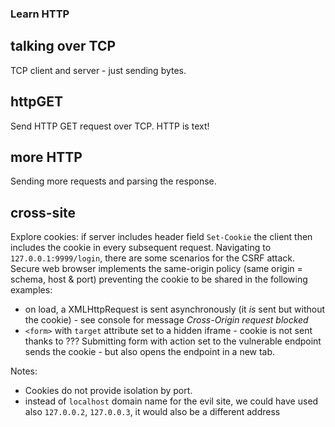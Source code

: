 ### Learn HTTP

## talking over TCP
TCP client and server - just sending bytes.

## httpGET
Send HTTP GET request over TCP. HTTP is text!

## more HTTP
Sending more requests and parsing the response.

## cross-site
Explore cookies: if server includes header field `Set-Cookie` the client then includes the cookie in every subsequent request.
Navigating to `127.0.0.1:9999/login`, there are some scenarios for the CSRF attack.
Secure web browser implements the same-origin policy (same origin = schema, host & port) preventing the cookie to be shared
in the following examples:
- on load, a XMLHttpRequest is sent asynchronously (it *is* sent but without the cookie) - see console for message 
*Cross-Origin request blocked*
- `<form>` with `target` attribute set to a hidden iframe - cookie is not sent thanks to ???
Submitting form with action set to the vulnerable endpoint sends the cookie - but also opens the endpoint in a new tab.

Notes:
- Cookies do not provide isolation by port. 
- instead of `localhost` domain name for the evil site, we could have used also `127.0.0.2`, `127.0.0.3`, 
   it would also be a different address

